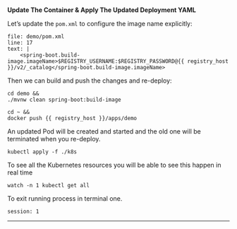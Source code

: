 
### 
**Update The Container & Apply The Updated Deployment YAML**

Let’s update the `pom.xml` to configure the image name explicitly:


```editor:insert-lines-before-line
file: demo/pom.xml
line: 17
text: |
	<spring-boot.build-image.imageName>$REGISTRY_USERNAME:$REGISTRY_PASSWORD@{{ registry_host }}/v2/_catalog</spring-boot.build-image.imageName>
```


Then we can build and push the changes and re-deploy:


```execute-1
cd demo &&
./mvnw clean spring-boot:build-image
```

```execute-1
cd ~ &&
docker push {{ registry_host }}/apps/demo
```


An updated Pod will be created and started and the old one will be terminated when you re-deploy.
```execute-1
kubectl apply -f ./k8s
```



To see all the Kubernetes resources you will be able to see this happen in real time
```execute-1
watch -n 1 kubectl get all
```

To exit running process in terminal one.
```terminal:interrupt
session: 1
```

---